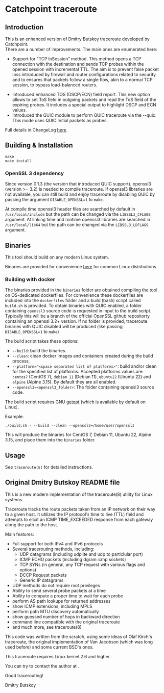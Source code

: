 # Catchpoint traceroute

## Introduction

This is an enhanced version of Dmitry Butskoy traceroute developed by Catchpoint.  
There are a number of improvements.  The main ones are enumerated here:
* Support for "TCP InSession" method. This method opens a TCP connection with
the destination and sends TCP probes within the opened session with incremental
TTL. The aim is to prevent false packet loss introduced by firewall and
router configurations related to security and to ensures that packets follow a
single flow, akin to a normal TCP session, to bypass load-balanced routers.
 - Introduced enhanced TOS (DSCP/ECN) field report. This new option allows to set 
ToS field in outgoing packets and read the ToS field of the expiring probes. It
includes a special output to highlight DSCP and ECN values.
- Introduced the QUIC module to perform QUIC traceroute via the --quic. This mode
uses QUIC Initial packets as probes.
 
Full details in ChangeLog [here](ChangeLog).

## Building & Installation
```
make 
make install
```

### OpenSSL 3 dependency

Since version 0.1.3 (the version that introduced QUIC support), openssl3 (version >= 3.2) is needed to compile
traceroute. If openssl3 libraries are not available, you can still build and enjoy traceroute by disabling
QUIC by passing the argument `DISABLE_OPENSSL=1` to `make`. 

At compile time openssl3 header files are searched by default in `/usr/local/include` 
but the path can be changed via the `LIBSSL3_CFLAGS` argument. 
At linking time and runtime openssl3 libraries are searched in
`/usr/local/lib64` but the path can be changed via the `LIBSSL3_LDFLAGS` argument.

## Binaries

This tool should build on any modern Linux system.  

Binaries are provided for convenience [here](binaries) for common Linux distributions.

### Building with docker

The binaries provided in the `binaries` folder are obtained compiling the tool on OS-dedicated dockerfiles.
For convenience these dockerfiles are included into the `dockerfiles` folder and a build (bash) script called `build.sh` is provided.
To obtain binaries with QUIC enabled, a folder containing `openssl3` source code is requested in input to the build script.
Typically this will be a branch of the official OpenSSL github repositorty containing an openssl 3.2+ version.
If no folder is provided, traceroute binaries with QUIC disabled will be produced (like passing `DISABLE_OPENSSL=1` to `make`)

The build script takes these options:

* `--build`: build the binaries.
* `--clean`: clean docker images and containers created during the build process.
* `--platform="<space separated list of platforms>"`: build and/or clean for the specified list of platforms. Accepted platforms values are: `centos7` (CentOS 7), `debian 11` (Debian 11), `ubuntu22` (Ubuntu 22) and `alpine` (Alpine 3.15). By default they are all enabled.
* `--openssl3=<openssl3_folder>`: The folder containing openssl3 source code.

The build script requires GNU [getopt](https://linux.die.net/man/1/getopt) (which is available by default on Linux).

Example:

```
./build.sh - --build --clean --openssl3=/home/user/openssl3
```

This will produce the binaries for CentOS 7, Debian 11, Ubuntu 22, Alpine 3.15, and place them into the `binaries` folder.

## Usage

See `traceroute(8)` for detailed instructions.

## Original Dmitry Butskoy README file

This is a new modern implementation of the traceroute(8)
utility for Linux systems.

Traceroute tracks the route packets taken from an IP network on their
way to a given host. It utilizes the IP protocol's time to live (TTL)
field and attempts to elicit an ICMP TIME_EXCEEDED response from each
gateway along the path to the host.

Main features:
- Full support for both IPv4 and IPv6 protocols
- Several tracerouting methods, including:
  * UDP datagrams (including udplite and udp to particlular port)
  * ICMP ECHO packets (including dgram icmp sockets)
  * TCP SYNs (in general, any TCP request with various flags and options)
  * DCCP Request packets
  * Generic IP datagrams
- UDP methods do not require root privileges
- Ability to send several probe packets at a time
- Ability to compute a proper time to wait for each probe
- perform AS path lookups for returned addresses
- show ICMP extensions, including MPLS
- perform path MTU discovery automatically
- show guessed number of hops in backward direction
- command line compatible with the original traceroute
- and much more, see traceroute(8)

This code was written from the scratch, using some ideas of
Olaf Kirch's traceroute, the original implementation of Van Jacobson
(which was long used before) and some current BSD's ones.

This traceroute requires Linux kernel 2.6 and higher.

You can try to contact the author at <Dmitry at Butskoy dot name> .


Good tracerouting!

Dmitry Butskoy
